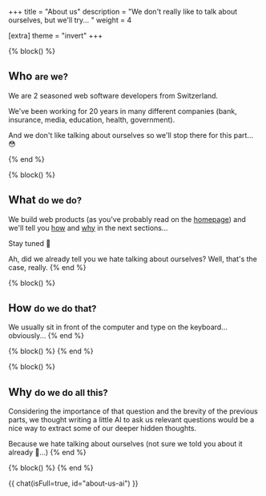 +++
title = "About us"
description = "We don't really like to talk about ourselves, but we'll try... "
weight = 4

[extra]
theme = "invert"
+++

{% block() %}
## Who <small class="block opacity-50">are we?</small>
We are 2 seasoned web software developers from Switzerland.

We've been working for 20 years in many different companies
(bank, insurance, media, education, health, government).

And we don't like talking about ourselves so we'll stop there for this part...
:flushed:

<j-author img="/img/author/jorinho.jpg" big=true name="Joriñho" url="/about-us/jorinho"></j-author>
<j-author img="/img/author/tadai.jpg" big=true name="Tadaï" url="/about-us/tadai"></j-author>
{% end %}

{% block() %}
## What <small class="block opacity-50">do we do?</small>
We build web products (as you've probably read on the [homepage](/))
and we'll tell you [how](#how) and [why](#why) in the next sections...

Stay tuned 🥁

Ah, did we already tell you we hate talking about ourselves?
Well, that's the case, really.
{% end %}

{% block() %}
## How <small class="block opacity-50">do we do that?</small>
We usually sit in front of the computer and type on the keyboard... obviously...
{% end %}

{% block() %}&nbsp;{% end %}

{% block() %}
## Why <small class="block opacity-50">do we do all this?</small>
Considering the importance of that question and the brevity of the previous
parts, we thought writing a little AI to ask us relevant questions
would be a nice way to extract some of our deeper hidden thoughts.

Because we hate talking about ourselves (not sure we told you about it already
:thinking:...)
{% end %}

{% block() %}&nbsp;{% end %}

{{ chat(isFull=true, id="about-us-ai") }}
